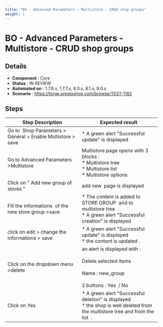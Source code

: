 ```yaml
---
title: "BO - Advanced Parameters - Multistore - CRUD shop groups"
weight: 1
---
```


# BO - Advanced Parameters - Multistore - CRUD shop groups
## Details
* **Component** : Core
* **Status** : IN REVIEW
* **Automated on** : 1.7.8.x, 1.7.7.x, 8.0.x, 8.1.x, 9.0.x
* **Scenario** : https://forge.prestashop.com/browse/TEST-1182

## Steps
| Step Description | Expected result |
| ----- | ----- |
| Go to  Shop Parameters > Général > Enable Multistore > save | * A green alert "Successful update" is displayed |
| Go to Advanced Parameters >Multistore | Multistore page opens with 3 blocks : <br> * Multistore tree <br> * Multistore list <br> * Multistore options |
| Click on " Add new group of stores " | add new  page is displayed |
| Fill the informations  of the new store group >save | * The content is added to STORE GROUP  and to multistore tree<br> * A green alert "Successful creation" is displayed |
| click on edit > change the informations > save | * A green alert "Successful update" is displayed<br> * the content is updated . |
| Click on the dropdown menu >delete | an alert is displayed with : <br><br>Delete selected items<br><br>Name : new_group<br><br>2 buttons : Yes  / No |
| Click on Yes | * A green alert "Successful deletion" is displayed<br> * the shop is well deleted from the multistore tree and from the list  . |
